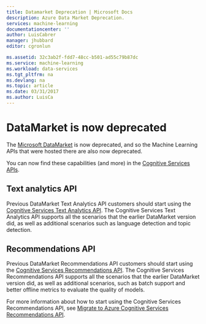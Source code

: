 ```yaml
---
title: Datamarket Deprecation | Microsoft Docs
description: Azure Data Market Deprecation.
services: machine-learning
documentationcenter: ''
author: LuisCabrer
manager: jhubbard
editor: cgronlun

ms.assetid: 32c3ab2f-fdd7-48cc-b501-ad55c79b87dc
ms.service: machine-learning
ms.workload: data-services
ms.tgt_pltfrm: na
ms.devlang: na
ms.topic: article
ms.date: 03/31/2017
ms.author: LuisCa
---
```


# DataMarket is now deprecated

The [Microsoft DataMarket](https://datamarket.azure.com/datasets) is now deprecated, and so the Machine Learning APIs that were hosted there are also now deprecated.

You can now find these capabilities (and more) in the [Cognitive Services APIs](https://www.microsoft.com/cognitive-services).

## Text analytics API

Previous DataMarket Text Analytics API customers should start using the [Cognitive Services Text Analytics API](https://www.microsoft.com/cognitive-services/text-analytics-api).
The Cognitive Services Text Analytics API supports all the scenarios that the earlier DataMarket version did, as well as additional scenarios such as
language detection and topic detection.


## Recommendations API 

Previous DataMarket Recommendations API customers should start using the [Cognitive Services Recommendations API](https://www.microsoft.com/cognitive-services/recommendations-api).
The Cognitive Services Recommendations API supports all the scenarios that the earlier DataMarket version did, as well as additional scenarios, such as 
batch support and better offline metrics to evaluate the quality of models. 

For more information about how to start using the Cognitive Services Recommendations API, see [Migrate to Azure Cognitive Services
Recommendations API](http://aka.ms/recomigrate).
